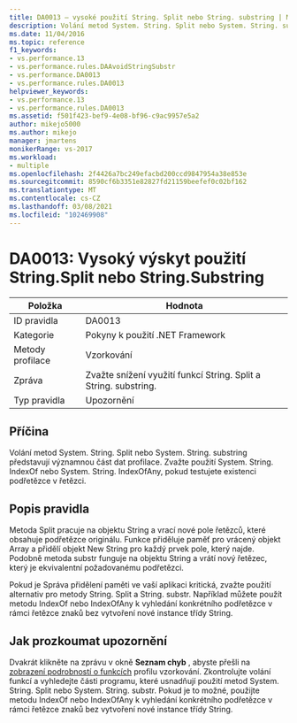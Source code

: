 ```yaml
---
title: DA0013 – vysoké použití String. Split nebo String. substring | Microsoft Docs
description: Volání metod System. String. Split nebo System. String. substring představují významnou část dat profilace.
ms.date: 11/04/2016
ms.topic: reference
f1_keywords:
- vs.performance.13
- vs.performance.rules.DAAvoidStringSubstr
- vs.performance.DA0013
- vs.performance.rules.DA0013
helpviewer_keywords:
- vs.performance.13
- vs.performance.rules.DA0013
ms.assetid: f501f423-bef9-4e08-bf96-c9ac9957e5a2
author: mikejo5000
ms.author: mikejo
manager: jmartens
monikerRange: vs-2017
ms.workload:
- multiple
ms.openlocfilehash: 2f4426a7bc249efacbd200ccd9847954a38e853e
ms.sourcegitcommit: 8590cf6b3351e82827fd21159beefef0c02bf162
ms.translationtype: MT
ms.contentlocale: cs-CZ
ms.lasthandoff: 03/08/2021
ms.locfileid: "102469908"
---
```

# <a name="da0013-high-usage-of-stringsplit-or-stringsubstring"></a>DA0013: Vysoký výskyt použití String.Split nebo String.Substring

|Položka|Hodnota|
|-|-|
|ID pravidla|DA0013|
|Kategorie|Pokyny k použití .NET Framework|
|Metody profilace|Vzorkování|
|Zpráva|Zvažte snížení využití funkcí String. Split a String. substring.|
|Typ pravidla|Upozornění|

## <a name="cause"></a>Příčina
 Volání metod System. String. Split nebo System. String. substring představují významnou část dat profilace. Zvažte použití System. String. IndexOf nebo System. String. IndexOfAny, pokud testujete existenci podřetězce v řetězci.

## <a name="rule-description"></a>Popis pravidla
 Metoda Split pracuje na objektu String a vrací nové pole řetězců, které obsahuje podřetězce originálu. Funkce přiděluje paměť pro vrácený objekt Array a přidělí objekt New String pro každý prvek pole, který najde. Podobně metoda substr funguje na objektu String a vrátí nový řetězec, který je ekvivalentní požadovanému podřetězci.

 Pokud je Správa přidělení paměti ve vaší aplikaci kritická, zvažte použití alternativ pro metody String. Split a String. substr. Například můžete použít metodu IndexOf nebo IndexOfAny k vyhledání konkrétního podřetězce v rámci řetězce znaků bez vytvoření nové instance třídy String.

## <a name="how-to-investigate-a-warning"></a>Jak prozkoumat upozornění
 Dvakrát klikněte na zprávu v okně **Seznam chyb** , abyste přešli na [zobrazení podrobností o funkcích](../profiling/function-details-view.md) profilu vzorkování. Zkontrolujte volání funkcí a vyhledejte části programu, které usnadňují použití metod System. String. Split nebo System. String. substr. Pokud je to možné, použijte metodu IndexOf nebo IndexOfAny k vyhledání konkrétního podřetězce v rámci řetězce znaků bez vytvoření nové instance třídy String.
